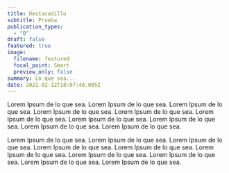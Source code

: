 ```yaml
---
title: Destacadillo
subtitle: Prueba
publication_types:
  - "0"
draft: false
featured: true
image:
  filename: featured
  focal_point: Smart
  preview_only: false
summary: Lo que sea...
date: 2021-02-12T18:07:48.005Z
---
```

Lorem Ipsum de lo que sea. Lorem Ipsum de lo que sea. Lorem Ipsum de lo que sea. Lorem Ipsum de lo que sea. Lorem Ipsum de lo que sea. Lorem Ipsum de lo que sea. Lorem Ipsum de lo que sea. Lorem Ipsum de lo que sea. Lorem Ipsum de lo que sea. Lorem Ipsum de lo que sea.



Lorem Ipsum de lo que sea. Lorem Ipsum de lo que sea. Lorem Ipsum de lo que sea. Lorem Ipsum de lo que sea. Lorem Ipsum de lo que sea. Lorem Ipsum de lo que sea. Lorem Ipsum de lo que sea. Lorem Ipsum de lo que sea. Lorem Ipsum de lo que sea. Lorem Ipsum de lo que sea.
